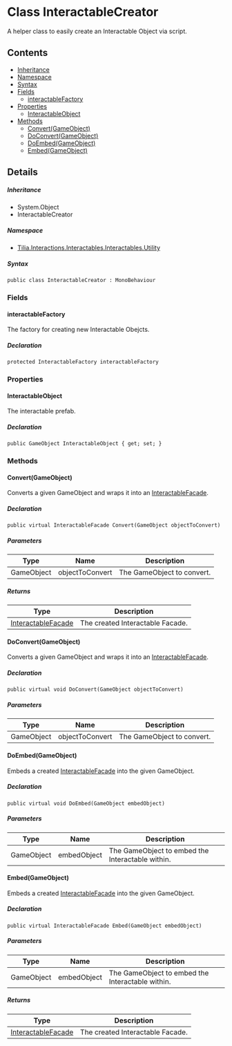 # Class InteractableCreator

A helper class to easily create an Interactable Object via script.

## Contents

* [Inheritance]
* [Namespace]
* [Syntax]
* [Fields]
  * [interactableFactory]
* [Properties]
  * [InteractableObject]
* [Methods]
  * [Convert(GameObject)]
  * [DoConvert(GameObject)]
  * [DoEmbed(GameObject)]
  * [Embed(GameObject)]

## Details

##### Inheritance

* System.Object
* InteractableCreator

##### Namespace

* [Tilia.Interactions.Interactables.Interactables.Utility]

##### Syntax

```
public class InteractableCreator : MonoBehaviour
```

### Fields

#### interactableFactory

The factory for creating new Interactable Obejcts.

##### Declaration

```
protected InteractableFactory interactableFactory
```

### Properties

#### InteractableObject

The interactable prefab.

##### Declaration

```
public GameObject InteractableObject { get; set; }
```

### Methods

#### Convert(GameObject)

Converts a given GameObject and wraps it into an [InteractableFacade].

##### Declaration

```
public virtual InteractableFacade Convert(GameObject objectToConvert)
```

##### Parameters

| Type | Name | Description |
| --- | --- | --- |
| GameObject | objectToConvert | The GameObject to convert. |

##### Returns

| Type | Description |
| --- | --- |
| [InteractableFacade] | The created Interactable Facade. |

#### DoConvert(GameObject)

Converts a given GameObject and wraps it into an [InteractableFacade].

##### Declaration

```
public virtual void DoConvert(GameObject objectToConvert)
```

##### Parameters

| Type | Name | Description |
| --- | --- | --- |
| GameObject | objectToConvert | The GameObject to convert. |

#### DoEmbed(GameObject)

Embeds a created [InteractableFacade] into the given GameObject.

##### Declaration

```
public virtual void DoEmbed(GameObject embedObject)
```

##### Parameters

| Type | Name | Description |
| --- | --- | --- |
| GameObject | embedObject | The GameObject to embed the Interactable within. |

#### Embed(GameObject)

Embeds a created [InteractableFacade] into the given GameObject.

##### Declaration

```
public virtual InteractableFacade Embed(GameObject embedObject)
```

##### Parameters

| Type | Name | Description |
| --- | --- | --- |
| GameObject | embedObject | The GameObject to embed the Interactable within. |

##### Returns

| Type | Description |
| --- | --- |
| [InteractableFacade] | The created Interactable Facade. |

[Tilia.Interactions.Interactables.Interactables.Utility]: README.md
[InteractableFactory]: InteractableFactory.md
[InteractableFacade]: ../../Interactables/InteractableFacade.md
[Inheritance]: #Inheritance
[Namespace]: #Namespace
[Syntax]: #Syntax
[Fields]: #Fields
[interactableFactory]: #interactableFactory
[Properties]: #Properties
[InteractableObject]: #InteractableObject
[Methods]: #Methods
[Convert(GameObject)]: #ConvertGameObject
[DoConvert(GameObject)]: #DoConvertGameObject
[DoEmbed(GameObject)]: #DoEmbedGameObject
[Embed(GameObject)]: #EmbedGameObject
